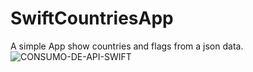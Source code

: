 # SwiftCountriesApp
A simple App show countries and flags from a json data.
<br>
<img src="https://i.ibb.co/7KmdBjc/Screenshot-2020-05-28-Copia-de-CONSUMO-DE-API-SWIFT.png" alt="CONSUMO-DE-API-SWIFT" border="0">
